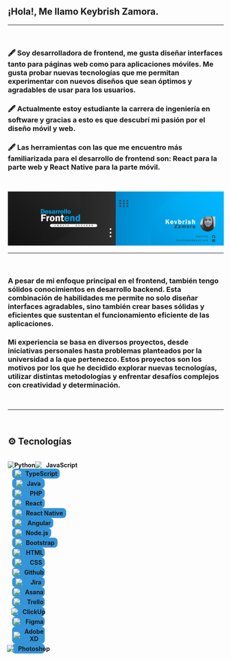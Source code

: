 </br>

## ¡Hola!, Me llamo Keybrish Zamora.

<hr>

</br>

### 🖋️ Soy desarrolladora de frontend, me gusta diseñar interfaces tanto para páginas web como para aplicaciones móviles. Me gusta probar nuevas tecnologías que me permitan experimentar con nuevos diseños que sean óptimos y agradables de usar para los usuarios.
### 🖋️ Actualmente estoy estudiante la carrera de ingeniería en software y  gracias a esto es que descubrí mi pasión por el diseño móvil y web.
### 🖋️ Las herramientas con las que me encuentro más familiarizada para el desarrollo de frontend son: React para la parte web y React Native para la parte móvil.

</br>

![](/images/banner.png)

<hr>

</br>

### A pesar de mi enfoque principal en el frontend, también tengo sólidos conocimientos en desarrollo backend. Esta combinación de habilidades me permite no solo diseñar interfaces agradables, sino también crear bases sólidas y eficientes que sustentan el funcionamiento eficiente de las aplicaciones.

### Mi experiencia se basa en diversos proyectos, desde iniciativas personales hasta problemas planteados por la universidad a la que pertenezco. Estos proyectos son los motivos por los que he decidido explorar nuevas tecnologías, utilizar distintas metodologías y enfrentar desafíos complejos con creatividad y determinación.

</br>

<hr>

</br>

## ⚙️ Tecnologías

</br>

<div style="display: flex; flex-direction: row;">

<div style="display: flex; flex-direction: row;">
    <img src="https://upload.wikimedia.org/wikipedia/commons/thumb/c/c3/Python-logo-notext.svg/1869px-Python-logo-notext.svg.png" width="15">
    <b style="margin-left: 10px fontSize: 80px">Python</b>
</div>

<div style="display: flex; flex-direction: row;">
    <img src="https://upload.wikimedia.org/wikipedia/commons/thumb/6/6a/JavaScript-logo.png/600px-JavaScript-logo.png" width="15">
    <b style="margin-left: 10px">JavaScript</b>
</div>

</div>

<div style="display: flex; flex-direction: row; justify-content: center; align-items: center; text-align: center; background-color: #3495d9; border-radius: 8px; padding: 3px; width: 105px; margin-left: 10px;">
    <img src="https://cdn.worldvectorlogo.com/logos/typescript-2.svg" width="15">
    <b style="margin-left: 10px">TypeScript</b>
</div>

<div style="display: flex; flex-direction: row; justify-content: center; align-items: center; text-align: center; background-color: #3495d9; border-radius: 8px; padding: 3px; width: 70px; margin-left: 10px">
    <img src="https://cdn.icon-icons.com/icons2/2699/PNG/512/java_logo_icon_169577.png" width="15">
    <b style="margin-left: 10px">Java</b>
</div>

<div style="display: flex; flex-direction: row; justify-content: center; align-items: center; text-align: center; background-color: #3495d9; border-radius: 8px; padding: 3px; width: 70px; margin-left: 10px">
    <img src="https://cdn.freebiesupply.com/logos/large/2x/php-1-logo-png-transparent.png" width="25">
    <b style="margin-left: 10px">PHP</b>
</div>

<div style="display: flex; flex-direction: row; justify-content: center; align-items: center; text-align: center; background-color: #3495d9; border-radius: 8px; padding: 3px; width: 70px; margin-left: 10px">
    <img src="https://cdn.freebiesupply.com/logos/large/2x/react-1-logo-png-transparent.png" width="15">
    <b style="margin-left: 10px">React</b>
</div>

<div style="display: flex; flex-direction: row; justify-content: center; align-items: center; text-align: center; background-color: #3495d9; border-radius: 8px; padding: 3px; width: 120px; margin-left: 10px">
    <img src="https://cdn.freebiesupply.com/logos/large/2x/react-1-logo-png-transparent.png" width="15">
    <b style="margin-left: 10px">React Native</b>

</div>

<div style="display: flex; flex-direction: row; justify-content: center; align-items: center; text-align: center; background-color: #3495d9; border-radius: 8px; padding: 3px; width: 90px; margin-left: 10px">
    <img src="https://upload.wikimedia.org/wikipedia/commons/thumb/c/cf/Angular_full_color_logo.svg/2048px-Angular_full_color_logo.svg.png" width="25">
    <b style="margin-left: 5px">Angular</b>
</div>

<div style="display: flex; flex-direction: row; justify-content: center; align-items: center; text-align: center; background-color: #3495d9; border-radius: 8px; padding: 3px; width: 85px; margin-left: 10px">
    <img src="https://cdn-icons-png.flaticon.com/512/5968/5968322.png" width="15">
    <b style="margin-left: 10px">Node.js</b>
</div>

<div style="display: flex; flex-direction: row; justify-content: center; align-items: center; text-align: center; background-color: #3495d9; border-radius: 8px; padding: 3px; width: 100px; margin-left: 10px">
    <img src="https://cdn.worldvectorlogo.com/logos/bootstrap-5-1.svg" width="15">
    <b style="margin-left: 10px">Bootstrap</b>
</div>

<div style="display: flex; flex-direction: row; justify-content: center; align-items: center; text-align: center; background-color: #3495d9; border-radius: 8px; padding: 3px; width: 70px; margin-left: 10px">
    <img src="https://cdn.freebiesupply.com/logos/large/2x/php-1-logo-png-transparent.png" width="25">
    <b style="margin-left: 10px">HTML</b>
</div>

<div style="display: flex; flex-direction: row; justify-content: center; align-items: center; text-align: center; background-color: #3495d9; border-radius: 8px; padding: 3px; width: 70px; margin-left: 10px">
    <img src="https://cdn.freebiesupply.com/logos/large/2x/php-1-logo-png-transparent.png" width="25">
    <b style="margin-left: 10px">CSS</b>
</div>

<div style="display: flex; flex-direction: row; justify-content: center; align-items: center; text-align: center; background-color: #3495d9; border-radius: 8px; padding: 3px; width: 70px; margin-left: 10px">
    <img src="https://cdn.freebiesupply.com/logos/large/2x/php-1-logo-png-transparent.png" width="25">
    <b style="margin-left: 10px">Github</b>
</div>

<div style="display: flex; flex-direction: row; justify-content: center; align-items: center; text-align: center; background-color: #3495d9; border-radius: 8px; padding: 3px; width: 70px; margin-left: 10px">
    <img src="https://cdn.freebiesupply.com/logos/large/2x/php-1-logo-png-transparent.png" width="25">
    <b style="margin-left: 10px">Jira</b>
</div>

<div style="display: flex; flex-direction: row; justify-content: center; align-items: center; text-align: center; background-color: #3495d9; border-radius: 8px; padding: 3px; width: 70px; margin-left: 10px">
    <img src="https://cdn.freebiesupply.com/logos/large/2x/php-1-logo-png-transparent.png" width="25">
    <b style="margin-left: 10px">Asana</b>
</div>

<div style="display: flex; flex-direction: row; justify-content: center; align-items: center; text-align: center; background-color: #3495d9; border-radius: 8px; padding: 3px; width: 70px; margin-left: 10px">
    <img src="https://cdn.freebiesupply.com/logos/large/2x/php-1-logo-png-transparent.png" width="25">
    <b style="margin-left: 10px">Trello</b>
</div>

<div style="display: flex; flex-direction: row; justify-content: center; align-items: center; text-align: center; background-color: #3495d9; border-radius: 8px; padding: 3px; width: 70px; margin-left: 10px">
    <img src="https://cdn.freebiesupply.com/logos/large/2x/php-1-logo-png-transparent.png" width="25">
    <b style="margin-left: 10px">ClickUp</b>
</div>

<div style="display: flex; flex-direction: row; justify-content: center; align-items: center; text-align: center; background-color: #3495d9; border-radius: 8px; padding: 3px; width: 70px; margin-left: 10px">
    <img src="https://cdn.freebiesupply.com/logos/large/2x/php-1-logo-png-transparent.png" width="25">
    <b style="margin-left: 10px">Figma</b>
</div>

<div style="display: flex; flex-direction: row; justify-content: center; align-items: center; text-align: center; background-color: #3495d9; border-radius: 8px; padding: 3px; width: 70px; margin-left: 10px">
    <img src="https://cdn.freebiesupply.com/logos/large/2x/php-1-logo-png-transparent.png" width="25">
    <b style="margin-left: 10px">Adobe XD</b>
</div>

<div style="display: flex; flex-direction: row; justify-content: center; align-items: center; text-align: center; background-color: #3495d9; border-radius: 8px; padding: 3px; width: 70px; margin-left: 10px">
    <img src="https://cdn.freebiesupply.com/logos/large/2x/php-1-logo-png-transparent.png" width="25">
    <b style="margin-left: 10px">Photoshop</b>
</div>

<!--
**Keybrish/keybrish** is a ✨ _special_ ✨ repository because its `README.md` (this file) appears on your GitHub profile.

Here are some ideas to get you started:

- 🔭 I’m currently working on ...
- 🌱 I’m currently learning ...
- 👯 I’m looking to collaborate on ...
- 🤔 I’m looking for help with ...
- 💬 Ask me about ...
- 📫 How to reach me: ...
- 😄 Pronouns: ...
- ⚡ Fun fact: ...
-->
